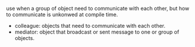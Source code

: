 use when a group of object need to communicate with each other, but how to communicate is unkonwed at compile time.

* colleague: objects that need to communicate with each other.
* mediator: object that broadcast or sent message to one or group of objects.